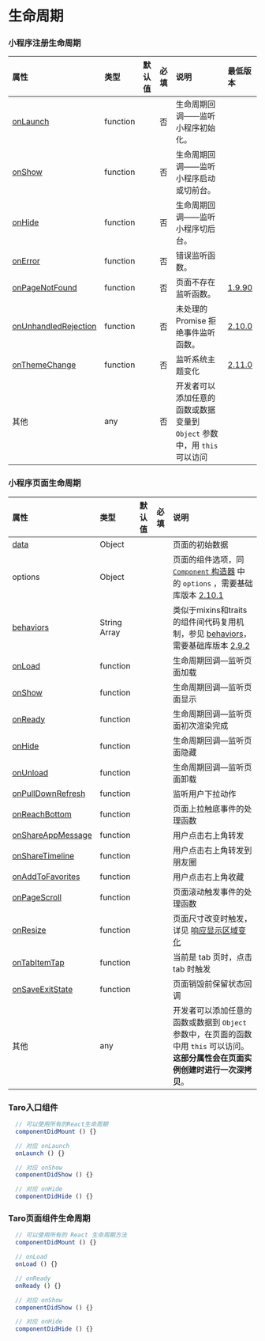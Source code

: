 # 生命周期

### 小程序注册生命周期

| 属性                                                         | 类型     | 默认值 | 必填 | 说明                                                         | 最低版本                                                     |
| :----------------------------------------------------------- | :------- | :----- | :--- | :----------------------------------------------------------- | :----------------------------------------------------------- |
| [onLaunch](https://developers.weixin.qq.com/miniprogram/dev/reference/api/App.html#onLaunch-Object-object) | function |        | 否   | 生命周期回调——监听小程序初始化。                             |                                                              |
| [onShow](https://developers.weixin.qq.com/miniprogram/dev/reference/api/App.html#onShow-Object-object) | function |        | 否   | 生命周期回调——监听小程序启动或切前台。                       |                                                              |
| [onHide](https://developers.weixin.qq.com/miniprogram/dev/reference/api/App.html#onHide) | function |        | 否   | 生命周期回调——监听小程序切后台。                             |                                                              |
| [onError](https://developers.weixin.qq.com/miniprogram/dev/reference/api/App.html#onError-String-error) | function |        | 否   | 错误监听函数。                                               |                                                              |
| [onPageNotFound](https://developers.weixin.qq.com/miniprogram/dev/reference/api/App.html#onPageNotFound-Object-object) | function |        | 否   | 页面不存在监听函数。                                         | [1.9.90](https://developers.weixin.qq.com/miniprogram/dev/framework/compatibility.html) |
| [onUnhandledRejection](https://developers.weixin.qq.com/miniprogram/dev/reference/api/App.html#onUnhandledRejection-Object-object) | function |        | 否   | 未处理的 Promise 拒绝事件监听函数。                          | [2.10.0](https://developers.weixin.qq.com/miniprogram/dev/framework/compatibility.html) |
| [onThemeChange](https://developers.weixin.qq.com/miniprogram/dev/reference/api/App.html#onThemeChange-Object-object) | function |        | 否   | 监听系统主题变化                                             | [2.11.0](https://developers.weixin.qq.com/miniprogram/dev/framework/compatibility.html) |
| 其他                                                         | any      |        | 否   | 开发者可以添加任意的函数或数据变量到 `Object` 参数中，用 `this` 可以访问 |                                                              |

### 小程序页面生命周期

| 属性                                                         | 类型         | 默认值 | 必填 | 说明                                                         |
| :----------------------------------------------------------- | :----------- | :----- | :--- | :----------------------------------------------------------- |
| [data](https://developers.weixin.qq.com/miniprogram/dev/reference/api/Page.html#data) | Object       |        |      | 页面的初始数据                                               |
| options                                                      | Object       |        |      | 页面的组件选项，同 [`Component` 构造器](https://developers.weixin.qq.com/miniprogram/dev/reference/api/Component.html) 中的 `options` ，需要基础库版本 [2.10.1](https://developers.weixin.qq.com/miniprogram/dev/framework/compatibility.html) |
| [behaviors](https://developers.weixin.qq.com/miniprogram/dev/framework/custom-component/behaviors.html) | String Array |        |      | 类似于mixins和traits的组件间代码复用机制，参见 [behaviors](https://developers.weixin.qq.com/miniprogram/dev/framework/custom-component/behaviors.html)，需要基础库版本 [2.9.2](https://developers.weixin.qq.com/miniprogram/dev/framework/compatibility.html) |
| [onLoad](https://developers.weixin.qq.com/miniprogram/dev/reference/api/Page.html#onLoad-Object-query) | function     |        |      | 生命周期回调—监听页面加载                                    |
| [onShow](https://developers.weixin.qq.com/miniprogram/dev/reference/api/Page.html#onShow) | function     |        |      | 生命周期回调—监听页面显示                                    |
| [onReady](https://developers.weixin.qq.com/miniprogram/dev/reference/api/Page.html#onReady) | function     |        |      | 生命周期回调—监听页面初次渲染完成                            |
| [onHide](https://developers.weixin.qq.com/miniprogram/dev/reference/api/Page.html#onHide) | function     |        |      | 生命周期回调—监听页面隐藏                                    |
| [onUnload](https://developers.weixin.qq.com/miniprogram/dev/reference/api/Page.html#onUnload) | function     |        |      | 生命周期回调—监听页面卸载                                    |
| [onPullDownRefresh](https://developers.weixin.qq.com/miniprogram/dev/reference/api/Page.html#onPullDownRefresh) | function     |        |      | 监听用户下拉动作                                             |
| [onReachBottom](https://developers.weixin.qq.com/miniprogram/dev/reference/api/Page.html#onReachBottom) | function     |        |      | 页面上拉触底事件的处理函数                                   |
| [onShareAppMessage](https://developers.weixin.qq.com/miniprogram/dev/reference/api/Page.html#onShareAppMessage-Object-object) | function     |        |      | 用户点击右上角转发                                           |
| [onShareTimeline](https://developers.weixin.qq.com/miniprogram/dev/reference/api/Page.html#onShareTimeline) | function     |        |      | 用户点击右上角转发到朋友圈                                   |
| [onAddToFavorites](https://developers.weixin.qq.com/miniprogram/dev/reference/api/Page.html#onAddToFavorites-Object-object) | function     |        |      | 用户点击右上角收藏                                           |
| [onPageScroll](https://developers.weixin.qq.com/miniprogram/dev/reference/api/Page.html#onPageScroll-Object-object) | function     |        |      | 页面滚动触发事件的处理函数                                   |
| [onResize](https://developers.weixin.qq.com/miniprogram/dev/reference/api/Page.html#onResize-Object-object) | function     |        |      | 页面尺寸改变时触发，详见 [响应显示区域变化](https://developers.weixin.qq.com/miniprogram/dev/framework/view/resizable.html#在手机上启用屏幕旋转支持) |
| [onTabItemTap](https://developers.weixin.qq.com/miniprogram/dev/reference/api/Page.html#onTabItemTap-Object-object) | function     |        |      | 当前是 tab 页时，点击 tab 时触发                             |
| [onSaveExitState](https://developers.weixin.qq.com/miniprogram/dev/reference/api/Page.html#onSaveExitState) | function     |        |      | 页面销毁前保留状态回调                                       |
| 其他                                                         | any          |        |      | 开发者可以添加任意的函数或数据到 `Object`参数中，在页面的函数中用 `this` 可以访问。**这部分属性会在页面实例创建时进行一次深拷贝**。 |

### Taro入口组件

```jsx
  // 可以使用所有的React生命周期
  componentDidMount () {}

  // 对应 onLaunch
  onLaunch () {}

  // 对应 onShow
  componentDidShow () {}

  // 对应 onHide
  componentDidHide () {}
```

### Taro页面组件生命周期

```jsx
  // 可以使用所有的 React 生命周期方法
  componentDidMount () {}

  // onLoad
  onLoad () {}

  // onReady
  onReady () {}

  // 对应 onShow
  componentDidShow () {}

  // 对应 onHide
  componentDidHide () {}
```

